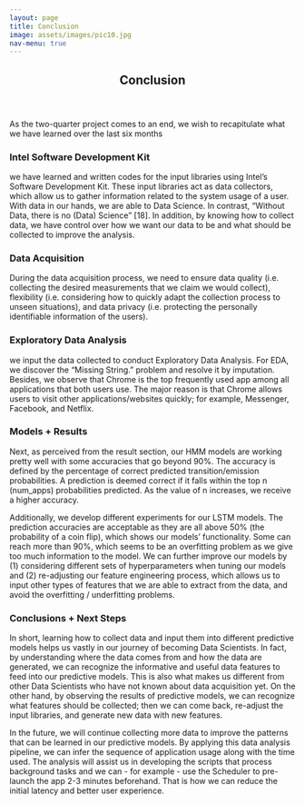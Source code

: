 ```yaml
---
layout: page
title: Conclusion
image: assets/images/pic10.jpg
nav-menu: true
---
```


<!-- Main -->
<div id="main">

<!-- One -->
<section id="one">
	<div class="inner">
		<header class="major">
			<h2>Conclusion</h2>
		</header>
    <p>As the two-quarter project comes to an end, we wish to recapitulate what we have learned over 
    the last six months</p>
    <div class="row">
        <div class="6u$ 12u$(small)">
            <h3>Intel Software Development Kit</h3>
            <p> we have learned and written codes for the input libraries using Intel’s Software 
            Development Kit. These input libraries act as data collectors, which allow us to gather 
            information related to the system usage of a user. With data in our hands, we are able 
            to Data Science. In contrast, “Without Data, there is no (Data) Science” [18]. In addition,
            by knowing how to collect data, we have control over how we want our data to be and what 
            should be collected to improve the analysis.</p>
            <h3>Data Acquisition</h3>
            <p>During the data acquisition process, we need to ensure data quality (i.e. collecting the
            desired measurements that we claim we would collect), flexibility (i.e. considering how to 
            quickly adapt the collection process to unseen situations), and data privacy (i.e. protecting 
            the personally identifiable information of the users).</p>
            <h3>Exploratory Data Analysis</h3>
            <p>we input the data collected to conduct Exploratory Data Analysis. For EDA, we discover the 
            “Missing String.” problem and resolve it by imputation. Besides, we observe that Chrome is the
            top frequently used app among all applications that both users use. The major reason is that 
            Chrome allows users to visit other applications/websites quickly; for example, Messenger, Facebook,
            and Netflix. </p>
            <h3>Models + Results</h3>
            <p>Next, as perceived from the result section, our HMM models are working pretty well with some 
            accuracies that go beyond 90%. The accuracy is defined by the percentage of correct predicted 
            transition/emission probabilities. A prediction is deemed correct if it falls within the top n 
            (num_apps) probabilities predicted. As the value of n increases, we receive a higher accuracy.</p>
            <p>Additionally, we develop different experiments for our LSTM models. The prediction accuracies 
            are acceptable as they are all above 50% (the probability of a coin flip), which shows our models’ 
            functionality. Some can reach more than 90%, which seems to be an overfitting problem as we give 
            too much information to the model. We can further improve our models by (1) considering different 
            sets of hyperparameters when tuning our models and (2) re-adjusting our feature engineering process, 
            which allows us to input other types of features that we are able to extract from the data, and avoid
            the overfitting / underfitting problems.</p>
            <h3>Conclusions + Next Steps</h3>
            <p>In short, learning how to collect data and input them into different predictive models helps us 
            vastly in our journey of becoming Data Scientists. In fact, by understanding where the data comes 
            from and how the data are generated, we can recognize the informative and useful data features to 
            feed into our predictive models. This is also what makes us different from other Data Scientists 
            who have not known about data acquisition yet. On the other hand, by observing the results of predictive
            models, we can recognize what features should be collected; then we can come back, re-adjust the input 
            libraries, and generate new data with new features.</p>
            <p>In the future, we will continue collecting more data to improve the patterns that can be learned in
            our predictive models. By applying this data analysis pipeline, we can infer the sequence of application
            usage along with the time used. The analysis will assist us in developing the scripts that process background
            tasks and we can - for example - use the Scheduler to pre-launch the app 2-3 minutes beforehand. That is how 
            we can reduce the initial latency and better user experience. </p>
        </div>
    </div>
    </div>
</section>

</div>